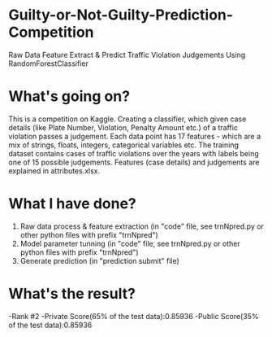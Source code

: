 # Guilty-or-Not-Guilty-Prediction-Competition
Raw Data Feature Extract &amp; Predict Traffic Violation Judgements Using RandomForestClassifier

# What's going on?
This is a competition on Kaggle. Creating a classifier, which given case details (like Plate Number, Violation, Penalty Amount etc.) of a traffic violation passes a judgement. Each data point has 17 features - which are a mix of strings, floats, integers, categorical variables etc. The training dataset contains cases of traffic violations over the years with labels being one of 15 possible judgements. Features (case details) and judgements are explained in attributes.xlsx.

# What I have done?
1. Raw data process & feature extraction (in "code" file, see trnNpred.py or other python files with prefix "trnNpred")
2. Model parameter tunning (in "code" file, see trnNpred.py or other python files with prefix "trnNpred")
3. Generate prediction (in "prediction submit" file)

# What's the result?
-Rank #2
-Private Score(65% of the test data):0.85936
-Public Score(35% of the test data):0.85936
